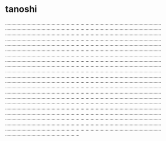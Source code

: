 # tanoshi

.......................................................................................................................................................................................................................................................................................................................................................................................................................................................................................................................................................................................................................................................................................................................................................................................................................................................................................................................................................................................................................................................................................................................................................................................................................................................................................................................................................................................................................................................................................................................................................................................................................................................................................................................................................................................................................................................................................................................................................................................................................................................................................................................................................................................................................................................................................................................................................................................................................................................................................................................................................................................................................................................................................................................................................................